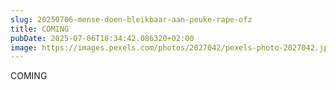 ```yaml
---
slug: 20250706-mense-doen-bleikbaar-aan-peuke-rape-ofz
title: COMING
pubDate: 2025-07-06T18:34:42.086320+02:00
image: https://images.pexels.com/photos/2027042/pexels-photo-2027042.jpeg
---
```

COMING
